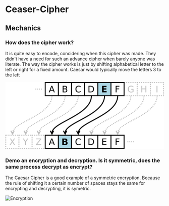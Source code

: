 # Ceaser-Cipher
## Mechanics

### How does the cipher work? 
It is quite easy to encode, concidering when this cipher was made. They didn't have a need for such an advance cipher when barely anyone was literate. The way the cipher works is just by shifting alphabetical letter to the left or right for a fixed amount. Caesar would typically move the letters 3 to the left

![Caesar Cipher](/cipher_img.svg)

### Demo an encryption and decryption. Is it symmetric, does the same process decrypt as encrypt?
The Caesar Cipher is a good example of a symmetric encryption. Because the rule of shifting it a certain number of spaces stays the same for encrypting and decrypting, it is symetric. 

![Encryption](/encrypy.png)

